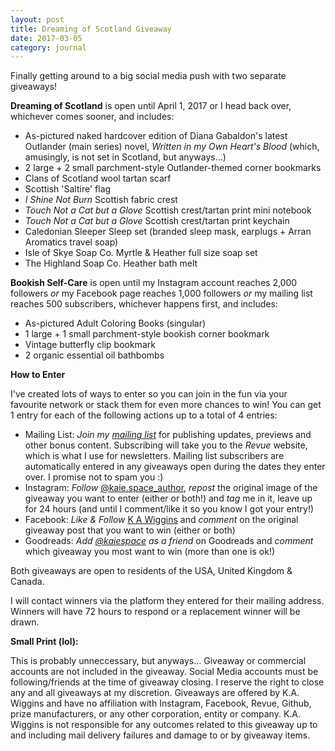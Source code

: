 ```yaml
---
layout: post
title: Dreaming of Scotland Giveaway
date: 2017-03-05
category: journal
---
```


Finally getting around to a big social media push with two separate giveaways!

**Dreaming of Scotland** is open until April 1, 2017 or I head back over, whichever comes sooner, and includes:

- As-pictured naked hardcover edition of Diana Gabaldon's latest Outlander (main series) novel, *Written in my Own Heart's Blood* (which, amusingly, is not set in Scotland, but anyways...) 
- 2 large + 2 small parchment-style Outlander-themed corner bookmarks
- Clans of Scotland wool tartan scarf
- Scottish 'Saltire' flag
- *I Shine Not Burn* Scottish fabric crest
- *Touch Not a Cat but a Glove* Scottish crest/tartan print mini notebook
- *Touch Not a Cat but a Glove* Scottish crest/tartan print keychain
- Caledonian Sleeper Sleep set (branded sleep mask, earplugs + Arran Aromatics travel soap)
- Isle of Skye Soap Co. Myrtle & Heather full size soap set
- The Highland Soap Co. Heather bath melt

**Bookish Self-Care** is open until my Instagram account reaches 2,000 followers *or* my Facebook page reaches 1,000 followers *or* my mailing list reaches 500 subscribers, whichever happens first, and includes:

- As-pictured Adult Coloring Books (singular)
- 1 large + 1 small parchment-style bookish corner bookmark
- Vintage butterfly clip bookmark
- 2 organic essential oil bathbombs

**How to Enter**

I've created lots of ways to enter so you can join in the fun via your favourite network or stack them for even more chances to win! You can get 1 entry for each of the following actions up to a total of 4 entries:

- Mailing List: *Join my [mailing list](https://www.getrevue.co/profile/kaiespace)* for publishing updates, previews and other bonus content. Subscribing will take you to the *Revue* website, which is what I use for newsletters. Mailing list subscribers are automatically entered in any giveaways open during the dates they enter over. I promise not to spam you :) 
- Instagram: *Follow* [@kaie.space_author](https://www.instagram.com/kaie.space_author/), *repost* the original image of the giveaway you want to enter (either or both!) and *tag* me in it, leave up for 24 hours (and until I comment/like it so you know I got your entry!)
- Facebook: *Like & Follow* [K A Wiggins](https://www.facebook.com/K-A-Wiggins-424659727877061/) and *comment* on the original giveaway post that you want to win (either or both)
- Goodreads: *Add [@kaiespace](https://www.goodreads.com/kaiespace) as a friend* on Goodreads and *comment* which giveaway you most want to win (more than one is ok!) 

Both giveaways are open to residents of the USA, United Kingdom & Canada.

I will contact winners via the platform they entered for their mailing address. Winners will have 72 hours to respond or a replacement winner will be drawn. 

**Small Print (lol):**

This is probably unneccessary, but anyways... Giveaway or commercial accounts are not included in the giveaway. Social Media accounts must be following/friends at the time of giveaway closing. I reserve the right to close any and all giveaways at my discretion. Giveaways are offered by K.A. Wiggins and have no affiliation with Instagram, Facebook, Revue, Github, prize manufacturers, or any other corporation, entity or company. K.A. Wiggins is not responsible for any outcomes related to this giveaway up to and including mail delivery failures and damage to or by giveaway items.
